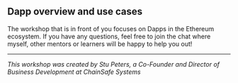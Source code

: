 ## Dapp overview and use cases

The workshop that is in front of you focuses on Dapps in the Ethereum ecosystem. If you have any questions, feel free to join the chat where myself, other mentors or learners will be happy to help you out!

---

_This workshop was created by Stu Peters, a Co-Founder and Director of Business Development at ChainSafe Systems_
